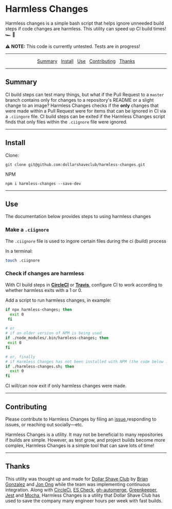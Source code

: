 # Harmless Changes

Harmless changes is a simple bash script that helps ignore unneeded build steps if code changes are harmless. This utility can speed up CI build times! 🏎 💨

⚠️  **NOTE:** This code is currently untested. Tests are in progress! 

---

<p align="center">
  <a href="#summary">Summary</a>&nbsp;&nbsp;
  <a href="#install">Install</a>&nbsp;&nbsp;
  <a href="#use">Use</a>&nbsp;&nbsp;
  <a href="#contributing">Contributing</a>&nbsp;&nbsp;
  <a href="#thanks">Thanks</a>
</p>

---

## Summary

CI build steps can test many things, but what if the Pull Request to a `master` branch contains only for changes to a repository's README or a slight change to an image? Harmless Changes checks if the **only** changes that were made within a Pull Request were for items that can be ignored in CI via a `.ciingore` file. CI build steps can be exited if the Harmless Changes script finds that only files within the `.ciignore` file were ignored.

----

## Install

Clone:
```
git clone git@github.com:dollarshaveclub/harmless-changes.git
```
NPM 
```
npm i harmless-changes --save-dev
```

----

## Use

The documentation below provides steps to using harmless changes

### Make a `.ciignore`

The `.ciignore` file is used to ingore certain files during the ci (build) process

In a terminal:
```bash
touch .ciignore
```

### Check if changes are harmless

With CI build steps in **[CircleCI]()** or **[Travis]()**, configure CI to work according to whether harmless exits with a 1 or 0.

Add a script to run harmless changes, in example:

```bash
if npx harmless-changes; then
  exit 0
 fi

# or 
# if an older version of NPM is being used
if ./node_modules/.bin/harmless-changes; then
 exit 0
fi

# or, finally
# if Harmless Changes has not been installed with NPM (the code below is an assumed path)
if ./harmless-changes.sh; then
  exit 0
fi
```

CI will/can now exit if only harmless changes were made.

----

## Contributing

Please contribute to Harmless Changes by filing an [issue](/issues),responding to issues, or reaching out socially—etc.

Harmless Changes is a utility. It may not be beneficial to many repositories if builds are simple. However, as test grow, and project builds become more complex, Harmless Changes is a simple tool that can save lots of time!

----

## Thanks

This utility was thought up and made for [Dollar Shave Club](https://www.dollarshaveclub.com/home) by [Brian Gonzalez](https://github.com/briangonzalez/) and [Jon Ong](https://github.com/jonathanong) while the team was implementing continuous integration. Along with [CircleCi](https://circleci.com/), [ES Check](https://www.npmjs.com/package/es-check), [gh-automerge](https://github.com/jonathanong/gh-automerge), [Greenkeeper](https://greenkeeper.io/), [Jest](https://facebook.github.io/jest/) and [Mocha](https://mochajs.org/), Harmless Changes is a utility that Dollar Shave Club has used to save the company many engineer hours per week with fast builds. 


